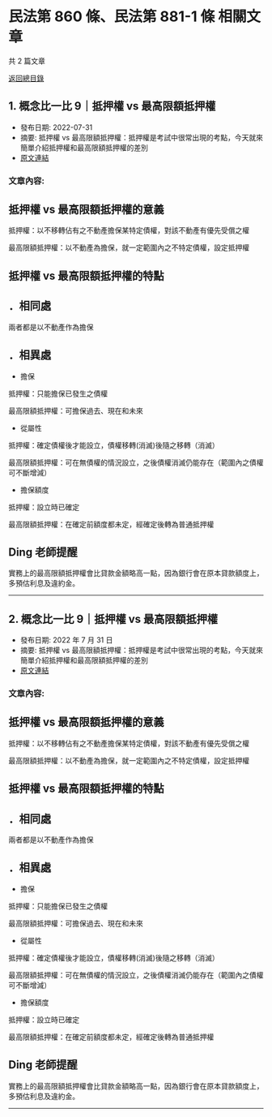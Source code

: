 # 民法第 860 條、民法第 881-1 條 相關文章

共 2 篇文章

[返回總目錄](00_總目錄.md)

## 1. 概念比一比 9｜抵押權 vs 最高限額抵押權

- 發布日期: 2022-07-31
- 摘要: 抵押權 vs 最高限額抵押權：抵押權是考試中很常出現的考點，今天就來簡單介紹抵押權和最高限額抵押權的差別
- [原文連結](https://www.jasper-realestate.com/%e6%8a%b5%e6%8a%bc%e6%ac%8a-vs-%e6%9c%80%e9%ab%98%e9%99%90%e9%a1%8d%e6%8a%b5%e6%8a%bc%e6%ac%8a/)

### 文章內容:

## 抵押權 vs 最高限額抵押權的意義

抵押權：以不移轉佔有之不動產擔保某特定債權，對該不動產有優先受償之權

最高限額抵押權：以不動產為擔保，就一定範圍內之不特定債權，設定抵押權

## 抵押權 vs 最高限額抵押權的特點

## ．相同處

兩者都是以不動產作為擔保

## ．相異處

- 擔保

抵押權：只能擔保已發生之債權

最高限額抵押權：可擔保過去、現在和未來

- 從屬性

抵押權：確定債權後才能設立，債權移轉(消滅)後隨之移轉（消滅）

最高限額抵押權：可在無債權的情況設立，之後債權消滅仍能存在（範圍內之債權可不斷增減）

- 擔保額度

抵押權：設立時已確定

最高限額抵押權：在確定前額度都未定，經確定後轉為普通抵押權

## 

## Ding 老師提醒

實務上的最高限額抵押權會比貸款金額略高一點，因為銀行會在原本貸款額度上，多預估利息及違約金。

---

## 2. 概念比一比 9｜抵押權 vs 最高限額抵押權

- 發布日期: 2022 年 7 月 31 日
- 摘要: 抵押權 vs 最高限額抵押權：抵押權是考試中很常出現的考點，今天就來簡單介紹抵押權和最高限額抵押權的差別
- [原文連結](https://www.jasper-realestate.com/%e6%8a%b5%e6%8a%bc%e6%ac%8a-vs-%e6%9c%80%e9%ab%98%e9%99%90%e9%a1%8d%e6%8a%b5%e6%8a%bc%e6%ac%8a/)

### 文章內容:

## 抵押權 vs 最高限額抵押權的意義

抵押權：以不移轉佔有之不動產擔保某特定債權，對該不動產有優先受償之權

最高限額抵押權：以不動產為擔保，就一定範圍內之不特定債權，設定抵押權

## 抵押權 vs 最高限額抵押權的特點

## ．相同處

兩者都是以不動產作為擔保

## ．相異處

- 擔保

抵押權：只能擔保已發生之債權

最高限額抵押權：可擔保過去、現在和未來

- 從屬性

抵押權：確定債權後才能設立，債權移轉(消滅)後隨之移轉（消滅）

最高限額抵押權：可在無債權的情況設立，之後債權消滅仍能存在（範圍內之債權可不斷增減）

- 擔保額度

抵押權：設立時已確定

最高限額抵押權：在確定前額度都未定，經確定後轉為普通抵押權

## 

## Ding 老師提醒

實務上的最高限額抵押權會比貸款金額略高一點，因為銀行會在原本貸款額度上，多預估利息及違約金。

---

